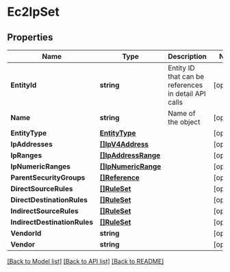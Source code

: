 # Ec2IpSet

## Properties

Name | Type | Description | Notes
------------ | ------------- | ------------- | -------------
**EntityId** | **string** | Entity ID that can be references in detail API calls | [optional] 
**Name** | **string** | Name of the object | [optional] 
**EntityType** | [**EntityType**](EntityType.md) |  | [optional] 
**IpAddresses** | [**[]IpV4Address**](IpV4Address.md) |  | [optional] 
**IpRanges** | [**[]IpAddressRange**](IpAddressRange.md) |  | [optional] 
**IpNumericRanges** | [**[]IpNumericRange**](IpNumericRange.md) |  | [optional] 
**ParentSecurityGroups** | [**[]Reference**](Reference.md) |  | [optional] 
**DirectSourceRules** | [**[]RuleSet**](RuleSet.md) |  | [optional] 
**DirectDestinationRules** | [**[]RuleSet**](RuleSet.md) |  | [optional] 
**IndirectSourceRules** | [**[]RuleSet**](RuleSet.md) |  | [optional] 
**IndirectDestinationRules** | [**[]RuleSet**](RuleSet.md) |  | [optional] 
**VendorId** | **string** |  | [optional] 
**Vendor** | **string** |  | [optional] 

[[Back to Model list]](../README.md#documentation-for-models) [[Back to API list]](../README.md#documentation-for-api-endpoints) [[Back to README]](../README.md)


